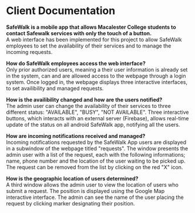 Client Documentation
====================

<b>SafeWalk is a mobile app that allows Macalester College students to contact Safewalk services with only the touch of a button.</b> <br>
A web interface has been implemented for this project to allow SafeWalk employees to set the availability of their services and  to manage the incoming requests.

<b>How do SafeWalk employees access the web interface?</b><br>
Only prior authorized users, meaning a their user information is already set in the system, can and are allowed access to the webpage through a login system. Once logged in, the webpage displays three interactive interfaces, to set availibility and managed requests.  

<b>How is the availibility changed and how are the users notified?</b><br>
The admin user can change the availability of their services to three different status: "AVAILABLE", "BUSY", "NOT AVAILABLE". Three interactive buttons, which interacts with an external server (Firebase), allows real-time update of the status on all android SafeWalk app, notifying all the users.

<b>How are incoming notifications received and managed?</b><br>
Incoming notifications requested by the SafeWalk App users are displayed in a subwindow of the webpage titled "requests". The window presents the admin user with a list of the request, each with the following informations; name, phone number and the location of the user waiting to be picked up. The request can be removed from the list by clicking on the red "X" icon.

<b>How is the geographic location of users determined?</b><br>
A third window allows the admin user to view the location of users who submit a request. The position is displayed using the Google Map interactive interface. The admin can see the name of the user placing the request by clicking marker designating their position.

